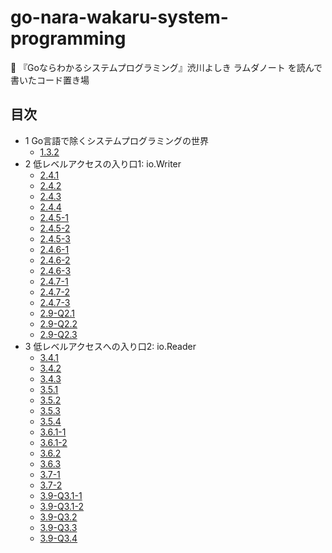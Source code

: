 # go-nara-wakaru-system-programming
🎯 『Goならわかるシステムプログラミング』渋川よしき ラムダノート を読んで書いたコード置き場

## 目次

- 1 Go言語で除くシステムプログラミングの世界
  - [1.3.2](https://github.com/anoriqq/go-nara-wakaru-system-programming/tree/1.3.2)
- 2 低レベルアクセスの入り口1: io.Writer
  - [2.4.1](https://github.com/anoriqq/go-nara-wakaru-system-programming/tree/2.4.1)
  - [2.4.2](https://github.com/anoriqq/go-nara-wakaru-system-programming/tree/2.4.2)
  - [2.4.3](https://github.com/anoriqq/go-nara-wakaru-system-programming/tree/2.4.3)
  - [2.4.4](https://github.com/anoriqq/go-nara-wakaru-system-programming/tree/2.4.4)
  - [2.4.5-1](https://github.com/anoriqq/go-nara-wakaru-system-programming/tree/2.4.5-1)
  - [2.4.5-2](https://github.com/anoriqq/go-nara-wakaru-system-programming/tree/2.4.5-2)
  - [2.4.5-3](https://github.com/anoriqq/go-nara-wakaru-system-programming/tree/2.4.5-3)
  - [2.4.6-1](https://github.com/anoriqq/go-nara-wakaru-system-programming/tree/2.4.6-1)
  - [2.4.6-2](https://github.com/anoriqq/go-nara-wakaru-system-programming/tree/2.4.6-2)
  - [2.4.6-3](https://github.com/anoriqq/go-nara-wakaru-system-programming/tree/2.4.6-3)
  - [2.4.7-1](https://github.com/anoriqq/go-nara-wakaru-system-programming/tree/2.4.7-1)
  - [2.4.7-2](https://github.com/anoriqq/go-nara-wakaru-system-programming/tree/2.4.7-2)
  - [2.4.7-3](https://github.com/anoriqq/go-nara-wakaru-system-programming/tree/2.4.7-3)
  - [2.9-Q2.1](https://github.com/anoriqq/go-nara-wakaru-system-programming/tree/2.9-Q2.1)
  - [2.9-Q2.2](https://github.com/anoriqq/go-nara-wakaru-system-programming/tree/2.9-Q2.2)
  - [2.9-Q2.3](https://github.com/anoriqq/go-nara-wakaru-system-programming/tree/2.9-Q2.3)
- 3 低レベルアクセスへの入り口2: io.Reader
  - [3.4.1](https://github.com/anoriqq/go-nara-wakaru-system-programming/tree/3.4.1)
  - [3.4.2](https://github.com/anoriqq/go-nara-wakaru-system-programming/tree/3.4.2)
  - [3.4.3](https://github.com/anoriqq/go-nara-wakaru-system-programming/tree/3.4.3)
  - [3.5.1](https://github.com/anoriqq/go-nara-wakaru-system-programming/tree/3.5.1)
  - [3.5.2](https://github.com/anoriqq/go-nara-wakaru-system-programming/tree/3.5.2)
  - [3.5.3](https://github.com/anoriqq/go-nara-wakaru-system-programming/tree/3.5.3)
  - [3.5.4](https://github.com/anoriqq/go-nara-wakaru-system-programming/tree/3.5.4)
  - [3.6.1-1](https://github.com/anoriqq/go-nara-wakaru-system-programming/tree/3.6.1-1)
  - [3.6.1-2](https://github.com/anoriqq/go-nara-wakaru-system-programming/tree/3.6.1-2)
  - [3.6.2](https://github.com/anoriqq/go-nara-wakaru-system-programming/tree/3.6.2)
  - [3.6.3](https://github.com/anoriqq/go-nara-wakaru-system-programming/tree/3.6.3)
  - [3.7-1](https://github.com/anoriqq/go-nara-wakaru-system-programming/tree/3.7-1)
  - [3.7-2](https://github.com/anoriqq/go-nara-wakaru-system-programming/tree/3.7-2)
  - [3.9-Q3.1-1](https://github.com/anoriqq/go-nara-wakaru-system-programming/tree/3.9-Q3.1-1)
  - [3.9-Q3.1-2](https://github.com/anoriqq/go-nara-wakaru-system-programming/tree/3.9-Q3.1-2)
  - [3.9-Q3.2](https://github.com/anoriqq/go-nara-wakaru-system-programming/tree/3.9-Q3.2)
  - [3.9-Q3.3](https://github.com/anoriqq/go-nara-wakaru-system-programming/tree/3.9-Q3.3)
  - [3.9-Q3.4](https://github.com/anoriqq/go-nara-wakaru-system-programming/tree/3.9-Q3.4)
